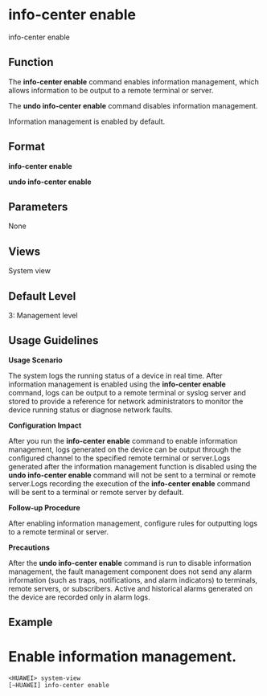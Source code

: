 info-center enable
==================

info-center enable

Function
--------



The **info-center enable** command enables information management, which allows information to be output to a remote terminal or server.

The **undo info-center enable** command disables information management.



Information management is enabled by default.


Format
------

**info-center enable**

**undo info-center enable**


Parameters
----------

None

Views
-----

System view


Default Level
-------------

3: Management level


Usage Guidelines
----------------

**Usage Scenario**

The system logs the running status of a device in real time. After information management is enabled using the **info-center enable** command, logs can be output to a remote terminal or syslog server and stored to provide a reference for network administrators to monitor the device running status or diagnose network faults.

**Configuration Impact**



After you run the **info-center enable** command to enable information management, logs generated on the device can be output through the configured channel to the specified remote terminal or server.Logs generated after the information management function is disabled using the **undo info-center enable** command will not be sent to a terminal or remote server.Logs recording the execution of the **info-center enable** command will be sent to a terminal or remote server by default.



**Follow-up Procedure**

After enabling information management, configure rules for outputting logs to a remote terminal or server.

**Precautions**

After the **undo info-center enable** command is run to disable information management, the fault management component does not send any alarm information (such as traps, notifications, and alarm indicators) to terminals, remote servers, or subscribers. Active and historical alarms generated on the device are recorded only in alarm logs.


Example
-------

# Enable information management.
```
<HUAWEI> system-view
[~HUAWEI] info-center enable

```